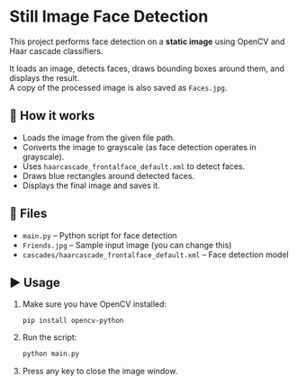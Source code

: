 # Still Image Face Detection

This project performs face detection on a **static image** using OpenCV and Haar cascade classifiers.

It loads an image, detects faces, draws bounding boxes around them, and displays the result.  
A copy of the processed image is also saved as `Faces.jpg`.

## 📸 How it works
- Loads the image from the given file path.
- Converts the image to grayscale (as face detection operates in grayscale).
- Uses `haarcascade_frontalface_default.xml` to detect faces.
- Draws blue rectangles around detected faces.
- Displays the final image and saves it.

## 📁 Files
- `main.py` – Python script for face detection
- `Friends.jpg` – Sample input image (you can change this)
- `cascades/haarcascade_frontalface_default.xml` – Face detection model

## ▶️ Usage

1. Make sure you have OpenCV installed:
    ```
    pip install opencv-python
    ```

2. Run the script:
    ```bash
    python main.py
    ```

3. Press any key to close the image window.


